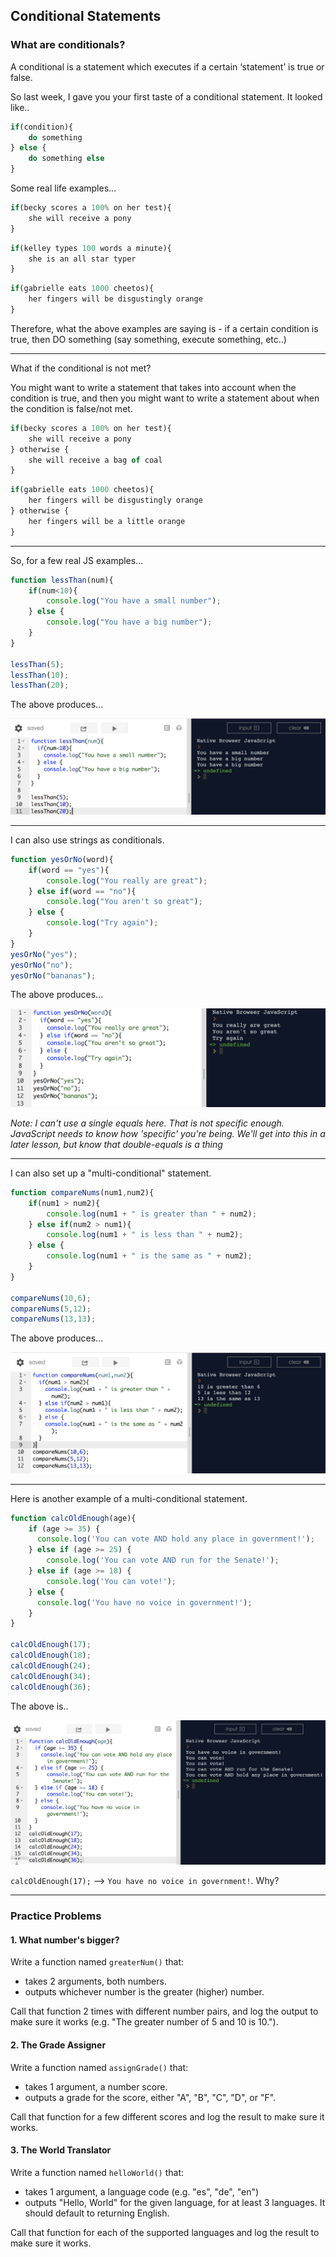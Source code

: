 ## Conditional Statements

### What are conditionals?

A conditional is a statement which executes if a certain ‘statement’ is true or false.  

So last week, I gave you your first taste of a conditional statement.  It looked like..

```js
if(condition){
	do something
} else {
	do something else
}
```

Some real life examples...

```js
if(becky scores a 100% on her test){
	she will receive a pony
}
```
```js
if(kelley types 100 words a minute){
	she is an all star typer
}
```
```js
if(gabrielle eats 1000 cheetos){
	her fingers will be disgustingly orange
}
```

Therefore, what the above examples are saying is - if a certain condition is true, then DO something (say something, execute something, etc..)

<hr>

What if the conditional is not met?

You might want to write a statement that takes into account when the condition is true, and then you might want to write a statement about when the condition is false/not met.

```js
if(becky scores a 100% on her test){
	she will receive a pony
} otherwise {
	she will receive a bag of coal
}
```

```js
if(gabrielle eats 1000 cheetos){
	her fingers will be disgustingly orange
} otherwise { 
	her fingers will be a little orange
}
```

<hr>
So, for a few real JS examples...

```js
function lessThan(num){
	if(num<10){
		console.log("You have a small number");
	} else {
		console.log("You have a big number");
	}
}

lessThan(5);
lessThan(10);
lessThan(20);
```

The above produces...

<img src="images/lessthan.png">

<hr>

I can also use strings as conditionals.

```js
function yesOrNo(word){
	if(word == "yes"){
		console.log("You really are great");
	} else if(word == "no"){
		console.log("You aren't so great");
	} else {
		console.log("Try again");
	}
}
yesOrNo("yes");
yesOrNo("no");
yesOrNo("bananas");
```

The above produces...

<img src="images/words.png">

*Note: I can't use a single equals here.  That is not specific enough.  JavaScript needs to know how 'specific' you're being.  We'll get into this in a later lesson, but know that double-equals is a thing*

<hr>

I can also set up a "multi-conditional" statement.

```js
function compareNums(num1,num2){
	if(num1 > num2){
		console.log(num1 + " is greater than " + num2);
	} else if(num2 > num1){
		console.log(num1 + " is less than " + num2);
	} else {
		console.log(num1 + " is the same as " + num2);
	}
}

compareNums(10,6);
compareNums(5,12);
compareNums(13,13);
```

The above produces...

<img src="images/conditions.png">

<hr>

Here is another example of a multi-conditional statement.

```js
function calcOldEnough(age){
	if (age >= 35) {
	  console.log('You can vote AND hold any place in government!');
	} else if (age >= 25) {
	    console.log('You can vote AND run for the Senate!');
	} else if (age >= 18) {
	    console.log('You can vote!');
	} else {
	  console.log('You have no voice in government!');
	}
}

calcOldEnough(17);
calcOldEnough(18);
calcOldEnough(24);
calcOldEnough(34);
calcOldEnough(36);
```

The above is..

<img src="images/big_condit.png">

`calcOldEnough(17);` --> `You have no voice in government!`.  Why?

<hr>

### Practice Problems

#### 1. What number's bigger?

Write a function named `greaterNum()` that:
- takes 2 arguments, both numbers.
- outputs whichever number is the greater (higher) number.

Call that function 2 times with different number pairs, and log the output to make sure it works (e.g. "The greater number of 5 and 10 is 10.").


#### 2. The Grade Assigner

Write a function named `assignGrade()` that:
- takes 1 argument, a number score.
- outputs a grade for the score, either "A", "B", "C", "D", or "F".

Call that function for a few different scores and log the result to make sure it works.

#### 3. The World Translator

Write a function named `helloWorld()` that:
- takes 1 argument, a language code (e.g. "es", "de", "en")
- outputs "Hello, World" for the given language, for at least 3 languages. It should default to returning English.

Call that function for each of the supported languages and log the result to make sure it works.